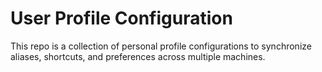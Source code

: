 # User Profile Configuration

This repo is a collection of personal profile configurations to synchronize aliases, shortcuts, and preferences across multiple machines.